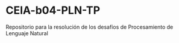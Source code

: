 # CEIA-b04-PLN-TP
Repositorio para la resolución de los desafíos de Procesamiento de Lenguaje Natural 
